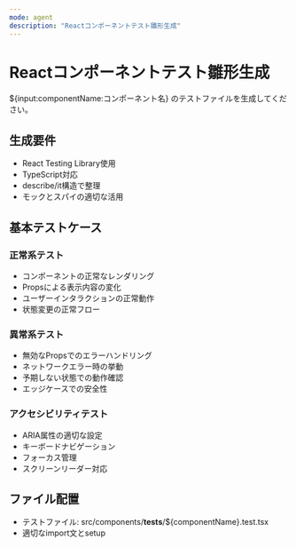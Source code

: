 ```yaml
---
mode: agent
description: "Reactコンポーネントテスト雛形生成"
---
```


# Reactコンポーネントテスト雛形生成

${input:componentName:コンポーネント名} のテストファイルを生成してください。

## 生成要件
- React Testing Library使用
- TypeScript対応
- describe/it構造で整理
- モックとスパイの適切な活用

## 基本テストケース
### 正常系テスト
- コンポーネントの正常なレンダリング
- Propsによる表示内容の変化
- ユーザーインタラクションの正常動作
- 状態変更の正常フロー

### 異常系テスト
- 無効なPropsでのエラーハンドリング
- ネットワークエラー時の挙動
- 予期しない状態での動作確認
- エッジケースでの安全性

### アクセシビリティテスト
- ARIA属性の適切な設定
- キーボードナビゲーション
- フォーカス管理
- スクリーンリーダー対応

## ファイル配置
- テストファイル: src/components/__tests__/${componentName}.test.tsx
- 適切なimport文とsetup
